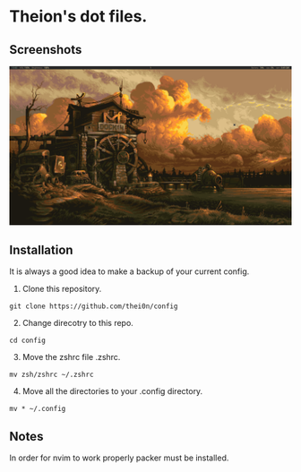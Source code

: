 # Theion's dot files.

<!-- ## Gruvbox themed Bspwm config for: -->

<!-- * Bspwm -->
<!-- * Sxhkd -->
<!-- * Kitty -->
<!-- * Alacritty -->
<!-- * Picom -->
<!-- * Polybar -->
<!-- * Zsh -->
<!-- * Additional HQ gruvbox wallpapers -->

<!-- Image -->
## Screenshots
![Screenshot](dock.png)

## Installation
It is always a good idea to make a backup of your current config.

1. Clone this repository. 
```
git clone https://github.com/thei0n/config
```

2. Change direcotry to this repo.
```
cd config
```


3. Move the zshrc file .zshrc. 
```
mv zsh/zshrc ~/.zshrc

```

4. Move all the directories to your .config directory. 
```
mv * ~/.config

```

## Notes

In order for nvim to work properly packer must be installed.


